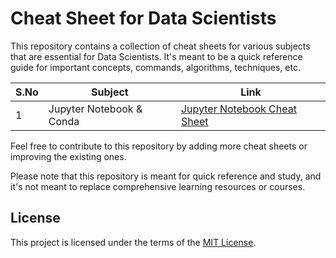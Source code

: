 # Cheat Sheet for Data Scientists

This repository contains a collection of cheat sheets for various subjects that are essential for Data Scientists. It's meant to be a quick reference guide for important concepts, commands, algorithms, techniques, etc.

| S.No | Subject                          | Link                                        |
| ---- | -------------------------------- | ------------------------------------------- |
| 1    | Jupyter Notebook  & Conda        | [Jupyter Notebook Cheat Sheet](./JupyterConda.md) |


Feel free to contribute to this repository by adding more cheat sheets or improving the existing ones.

Please note that this repository is meant for quick reference and study, and it's not meant to replace comprehensive learning resources or courses.

## License

This project is licensed under the terms of the [MIT License](./LICENSE).

